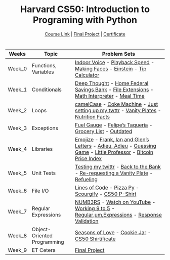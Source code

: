
<div align=center>
    <h1> Harvard CS50: Introduction to Programing with Python </h1>
</div>

<div align=center>
    <a href="https://cs50.harvard.edu/python/">Course Link</a> |
    <a href="https://github.com/matheusaver/CS50_Python/tree/master/Week_9/project">Final Project</a> |
    <a href="https://cs50.harvard.edu/certificates/aaed8e30-6d46-4bbc-a7a5-65514a4643a9">Certificate </a>
    <h1></h1>
</div>

<div align="center">

|Weeks|Topic|Problem Sets|
|------|----------|------------------------|
|Week_0| Functions, Variables|[Indoor Voice](https://github.com/matheusaver/CS50_Python/tree/master/Week_0/indoor/indoor.py) - [Playback Speed](https://github.com/matheusaver/CS50_Python/tree/master/Week_0/playback/playback.py) - [Making Faces](https://github.com/matheusaver/CS50_Python/tree/master/Week_0/faces/faces.py) - [Einstein](https://github.com/matheusaver/CS50_Python/tree/master/Week_0/einstein/einstein.py) - [Tip Calculator](https://github.com/matheusaver/CS50_Python/tree/master/Week_0/tip/tip.py)|
|Week_1| Conditionals |[Deep Thought](https://github.com/matheusaver/CS50_Python/tree/master/Week_1/deep/deep.py) - [Home Federal Savings Bank](https://github.com/matheusaver/CS50_Python/tree/master/Week_1/bank/bank.py) - [File Extensions](https://github.com/matheusaver/CS50_Python/tree/master/Week_1/extensions/extensions.py) - [Math Interpreter](https://github.com/matheusaver/CS50_Python/tree/master/Week_1/interpreter/interpreter.py) - [Meal Time](https://github.com/matheusaver/CS50_Python/tree/master/Week_1/meal/meal.py)
|Week_2| Loops |[camelCase](https://github.com/matheusaver/CS50_Python/tree/master/Week_2/camel/camel.py) - [Coke Machine](https://github.com/matheusaver/CS50_Python/tree/master/Week_2/coke/coke.py) - [Just setting up my twttr](https://github.com/matheusaver/CS50_Python/tree/master/Week_2/twttr/twttr.py) - [Vanity Plates](https://github.com/matheusaver/CS50_Python/tree/master/Week_2/plates/plates.py) - [Nutrition Facts](https://github.com/matheusaver/CS50_Python/tree/master/Week_2/nutrition/nutrition.py)|
|Week_3| Exceptions | [Fuel Gauge](https://github.com/matheusaver/CS50_Python/tree/master/Week_3/fuel/fuel.py) - [Felipe’s Taqueria](https://github.com/matheusaver/CS50_Python/tree/master/Week_3/taqueria/taqueria.py) - [Grocery List](https://github.com/matheusaver/CS50_Python/tree/master/Week_3/grocery/grocery.py) - [Outdated](https://github.com/matheusaver/CS50_Python/tree/master/Week_3/outdated/outdated.py)|
|Week_4| Libraries | [Emojize](https://github.com/matheusaver/CS50_Python/tree/master/Week_4/emojize/emojize.py) - [Frank, Ian and Glen’s Letters](https://github.com/matheusaver/CS50_Python/tree/master/Week_4/figlet/figlet.py) - [Adieu, Adieu](https://github.com/matheusaver/CS50_Python/tree/master/Week_4/adieu/adieu.py) - [Guessing Game](https://github.com/matheusaver/CS50_Python/tree/master/Week_4/game/game.py) - [Little Professor](https://github.com/matheusaver/CS50_Python/tree/master/Week_4/professor/professor.py) - [Bitcoin Price Index](https://github.com/matheusaver/CS50_Python/tree/master/Week_4/bitcoin/bitcoin.py)
|Week_5| Unit Tests | [Testing my twittr](https://github.com/matheusaver/CS50_Python/tree/master/Week_5/test_twttr/test_twttr.py) - [Back to the Bank](https://github.com/matheusaver/CS50_Python/tree/master/Week_5/test_bank/test_bank.py) - [Re-requesting a Vanity Plate](https://github.com/matheusaver/CS50_Python/tree/master/Week_5/test_plates/test_plates.py) - [Refueling](https://github.com/matheusaver/CS50_Python/tree/master/Week_5/test_fuel/test_fuel.py)|
|Week_6| File I/O | [Lines of Code](https://github.com/matheusaver/CS50_Python/tree/master/Week_6/lines/lines.py) - [Pizza Py](https://github.com/matheusaver/CS50_Python/tree/master/Week_6/pizza/pizza.py) - [Scourgify](https://github.com/matheusaver/CS50_Python/tree/master/Week_6/scourgify/scourgify.py) - [CS50 P-Shirt](https://github.com/matheusaver/CS50_Python/tree/master/Week_6/shirt/shirt.py)
|Week_7| Regular Expressions | [NUMB3RS](https://github.com/matheusaver/CS50_Python/tree/master/Week_7/numb3rs/numb3rs.py) - [Watch on YouTube](https://github.com/matheusaver/CS50_Python/tree/master/Week_7/watch/watch.py) - [Working 9 to 5](https://github.com/matheusaver/CS50_Python/tree/master/Week_7/working/working.py) - [Regular,um,Expressions](https://github.com/matheusaver/CS50_Python/tree/master/Week_7/um/um.py) - [Response Validation](https://github.com/matheusaver/CS50_Python/tree/master/Week_7/response/response.py)
|Week_8| Object-Oriented Programming | [Seasons of Love](https://github.com/matheusaver/CS50_Python/tree/master/Week_8/seasons/seasons.py) - [Cookie Jar](https://github.com/matheusaver/CS50_Python/tree/master/Week_8/jar/jar.py) - [CS50 Shirtificate](https://github.com/matheusaver/CS50_Python/tree/master/Week_8/shirtificate/shirtificate.py)
|Week_9| ET Cetera | [Final Project](https://github.com/matheusaver/CS50_Python/tree/master/Week_9/project)

















</div>
